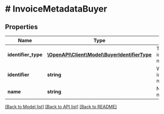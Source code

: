 # # InvoiceMetadataBuyer

## Properties

Name | Type | Description | Notes
------------ | ------------- | ------------- | -------------
**identifier_type** | [**\OpenAPI\Client\Model\BuyerIdentifierType**](BuyerIdentifierType.md) | Typ identyfikatora nabywcy. |
**identifier** | **string** | Wartośc identyfikatora nabywcy. | [optional]
**name** | **string** | Nazwa nabywcy. | [optional]

[[Back to Model list]](../../README.md#models) [[Back to API list]](../../README.md#endpoints) [[Back to README]](../../README.md)
